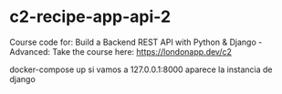 # c2-recipe-app-api-2
Course code for: Build a Backend REST API with Python &amp; Django - Advanced: Take the course here: https://londonapp.dev/c2

docker-compose up
si vamos a 127.0.0.1:8000 aparece la instancia de django